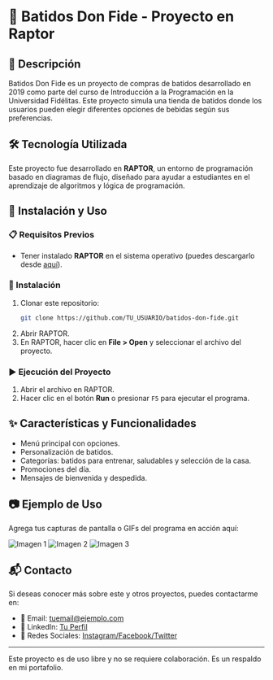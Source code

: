 # 🥤 Batidos Don Fide - Proyecto en Raptor

## 📌 Descripción
Batidos Don Fide es un proyecto de compras de batidos desarrollado en 2019 como parte del curso de Introducción a la Programación en la Universidad Fidélitas. Este proyecto simula una tienda de batidos donde los usuarios pueden elegir diferentes opciones de bebidas según sus preferencias.

## 🛠 Tecnología Utilizada
Este proyecto fue desarrollado en **RAPTOR**, un entorno de programación basado en diagramas de flujo, diseñado para ayudar a estudiantes en el aprendizaje de algoritmos y lógica de programación.

## 🚀 Instalación y Uso

### 📋 Requisitos Previos
- Tener instalado **RAPTOR** en el sistema operativo (puedes descargarlo desde [aquí](https://raptor.martincarlisle.com/)).

### 🔧 Instalación
1. Clonar este repositorio:
   ```bash
   git clone https://github.com/TU_USUARIO/batidos-don-fide.git
   ```
2. Abrir RAPTOR.
3. En RAPTOR, hacer clic en **File > Open** y seleccionar el archivo del proyecto.

### ▶️ Ejecución del Proyecto
1. Abrir el archivo en RAPTOR.
2. Hacer clic en el botón **Run** o presionar `F5` para ejecutar el programa.

## ✨ Características y Funcionalidades
- Menú principal con opciones.
- Personalización de batidos.
- Categorías: batidos para entrenar, saludables y selección de la casa.
- Promociones del día.
- Mensajes de bienvenida y despedida.

## 📷 Ejemplo de Uso
Agrega tus capturas de pantalla o GIFs del programa en acción aquí:

![Imagen 1](ruta/a/imagen1.png)
![Imagen 2](ruta/a/imagen2.png)
![Imagen 3](ruta/a/imagen3.png)

## 📬 Contacto
Si deseas conocer más sobre este y otros proyectos, puedes contactarme en:
- 📧 Email: [tuemail@ejemplo.com](mailto:tuemail@ejemplo.com)
- 🔗 LinkedIn: [Tu Perfil](https://linkedin.com/in/tuperfil)
- 📱 Redes Sociales: [Instagram/Facebook/Twitter](https://tuperfil.com)

---
Este proyecto es de uso libre y no se requiere colaboración. Es un respaldo en mi portafolio.

